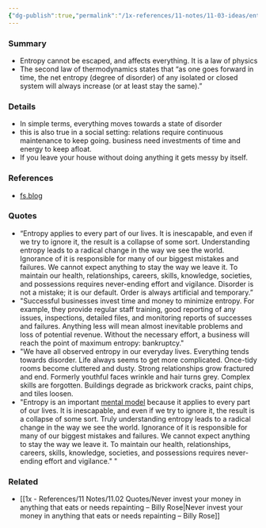 ```yaml
---
{"dg-publish":true,"permalink":"/1x-references/11-notes/11-03-ideas/entropy-applies-to-everything/","title":"Entropy applies to everything","created":"2024-03-03T15:38:53.309+03:00","updated":"2024-03-03T15:38:53.309+03:00"}
---
```



### Summary
- Entropy cannot be escaped, and affects everything. It is a law of physics
- The second law of thermodynamics states that “as one goes forward in time, the net entropy (degree of disorder) of any isolated or closed system will always increase (or at least stay the same).”

### Details
- In simple terms, everything moves towards a state of disorder
- this is also true in a social setting: relations require continuous maintenance to keep going. business need investments of time and energy to keep afloat.
- If you leave your house without doing anything it gets messy by itself.

### References
- [fs.blog](https://fs.blog/entropy/)

### Quotes
- “Entropy applies to every part of our lives. It is inescapable, and even if we try to ignore it, the result is a collapse of some sort. Understanding entropy leads to a radical change in the way we see the world. Ignorance of it is responsible for many of our biggest mistakes and failures. We cannot expect anything to stay the way we leave it. To maintain our health, relationships, careers, skills, knowledge, societies, and possessions requires never-ending effort and vigilance. Disorder is not a mistake; it is our default. Order is always artificial and temporary.”
- "Successful businesses invest time and money to minimize entropy. For example, they provide regular staff training, good reporting of any issues, inspections, detailed files, and monitoring reports of successes and failures. Anything less will mean almost inevitable problems and loss of potential revenue. Without the necessary effort, a business will reach the point of maximum entropy: bankruptcy."
- "We have all observed entropy in our everyday lives. Everything tends towards disorder. Life always seems to get more complicated. Once-tidy rooms become cluttered and dusty. Strong relationships grow fractured and end. Formerly youthful faces wrinkle and hair turns grey. Complex skills are forgotten. Buildings degrade as brickwork cracks, paint chips, and tiles loosen.
- "Entropy is an important [mental model](https://fs.blog/mental-models/) because it applies to every part of our lives. It is inescapable, and even if we try to ignore it, the result is a collapse of some sort. Truly understanding entropy leads to a radical change in the way we see the world. Ignorance of it is responsible for many of our biggest mistakes and failures. We cannot expect anything to stay the way we leave it. To maintain our health, relationships, careers, skills, knowledge, societies, and possessions requires never-ending effort and vigilance."
"

### Related
- [[1x - References/11 Notes/11.02 Quotes/Never invest your money in anything that eats or needs repainting – Billy Rose\|Never invest your money in anything that eats or needs repainting – Billy Rose]]
